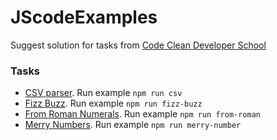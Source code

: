 # JScodeExamples

Suggest solution for tasks from [Code Clean Developer School](https://ccd-school.de/coding-dojo/function-katas/csv-tabellieren/)

### Tasks
* [CSV parser](https://ccd-school.de/coding-dojo/function-katas/csv-tabellieren/).
Run example
`npm run csv`
* [Fizz Buzz](https://ccd-school.de/coding-dojo/function-katas/fizzbuzz/).
Run example
`npm run fizz-buzz`
* [From Roman Numerals](https://ccd-school.de/coding-dojo/function-katas/from-roman-numerals/).
Run example
`npm run from-roman`
* [Merry Numbers](https://ccd-school.de/coding-dojo/function-katas/froehliche-zahlen/).
Run example
`npm run merry-number`
